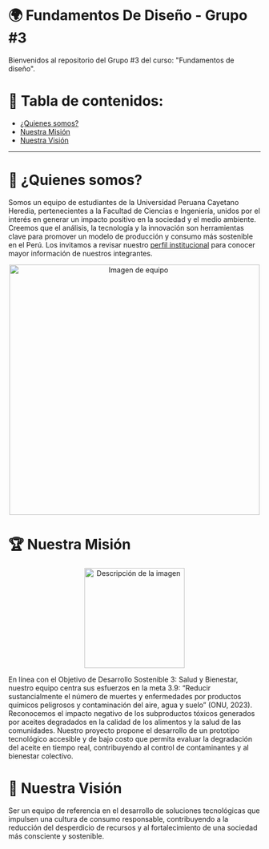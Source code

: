 # 🌍 Fundamentos De Diseño - Grupo #3
Bienvenidos al repositorio del Grupo #3 del curso: "Fundamentos de diseño". 

# 📖 Tabla de contenidos:
- [¿Quienes somos?](#-¿quienes-somos?)  
- [Nuestra Misión](#-nuestra-misión)  
- [Nuestra Visión](#-nuestra-visión)  

---

# 🌟 ¿Quienes somos?
Somos un equipo de estudiantes de la Universidad Peruana Cayetano Heredia, pertenecientes a la Facultad de Ciencias e Ingeniería, unidos por el interés en generar un impacto positivo en la sociedad y el medio ambiente. Creemos que el análisis, la tecnología y la innovación son herramientas clave para promover un modelo de producción y consumo más sostenible en el Perú. Los invitamos a revisar nuestro [perfil institucional](./Entregables/01_Sobre_Nosotros.md) para conocer mayor información de nuestros integrantes.
<p align="center">
  <img src="https://github.com/jessusmorales/Fundamentos-De-Dise-o---EQ-3/blob/main/Im%C3%A1genes/Im%C3%A1gen_Equipo.jpg?raw=true" alt="Imagen de equipo" width="500">
</p>

# 🏆 Nuestra Misión

<p align="center">
  <img src="https://github.com/jessusmorales/Fundamentos-De-Dise-o---EQ-3/blob/main/Im%C3%A1genes/ODS_03_EQ03.jpg?raw=true" alt="Descripción de la imagen" width="200"/>
</p>

En línea con el Objetivo de Desarrollo Sostenible 3: Salud y Bienestar, nuestro equipo centra sus esfuerzos en la meta 3.9: “Reducir sustancialmente el número de muertes y enfermedades por productos químicos peligrosos y contaminación del aire, agua y suelo” (ONU, 2023). Reconocemos el impacto negativo de los subproductos tóxicos generados por aceites degradados en la calidad de los alimentos y la salud de las comunidades. Nuestro proyecto propone el desarrollo de un prototipo tecnológico accesible y de bajo costo que permita evaluar la degradación del aceite en tiempo real, contribuyendo al control de contaminantes y al bienestar colectivo.

# 🚀 Nuestra Visión
Ser un equipo de referencia en el desarrollo de soluciones tecnológicas que impulsen una cultura de consumo responsable, contribuyendo a la reducción del desperdicio de recursos y al fortalecimiento de una sociedad más consciente y sostenible.
